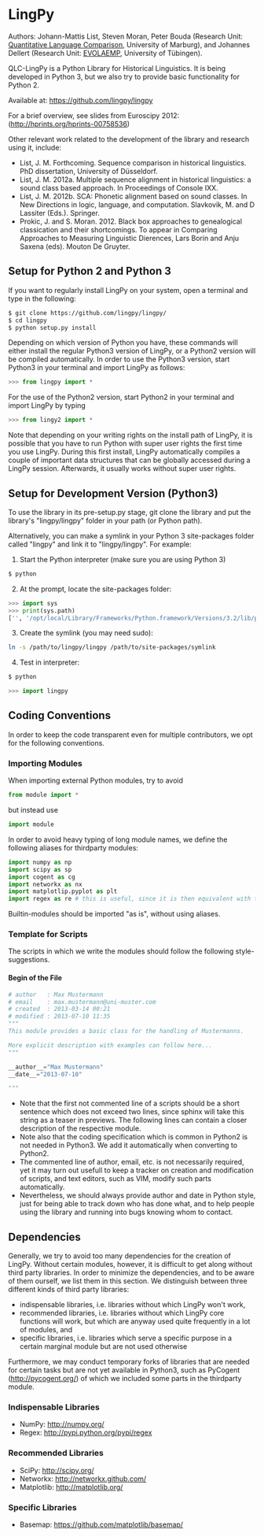 # LingPy

Authors: Johann-Mattis List, Steven Moran, Peter Bouda (Research Unit: [Quantitative Language Comparison](http://www.quanthistling.info/), University of Marburg), and Johannes Dellert (Research Unit: [EVOLAEMP](http://www.sfs.uni-tuebingen.de/~gjaeger/evolaemp/index.html), University of Tübingen).

QLC-LingPy is a Python Library for Historical Linguistics. It is being developed in Python 3, but we also try to provide basic functionality for Python 2.

Available at: https://github.com/lingpy/lingpy

For a brief overview, see slides from Euroscipy 2012: (http://hprints.org/hprints-00758536)

Other relevant work related to the development of the library and research using it, include:

* List, J. M. Forthcoming. Sequence comparison in historical linguistics. PhD dissertation, University of Düsseldorf.
* List, J. M. 2012a. Multiple sequence alignment in historical linguistics: a sound class based approach. In Proceedings of Console IXX.
* List, J. M. 2012b. SCA: Phonetic alignment based on sound classes. In New Directions in logic, language, and computation. Slavkovik, M. and D Lassiter (Eds.). Springer.
* Prokic, J. and S. Moran. 2012. Black box approaches to genealogical classication and their shortcomings. To appear in Comparing Approaches to Measuring Linguistic Dierences, Lars Borin and Anju Saxena (eds). Mouton De Gruyter. 

## Setup for Python 2 and Python 3

If you want to regularly install LingPy on your system, open a terminal and type in the following:
```bash
$ git clone https://github.com/lingpy/lingpy/
$ cd lingpy
$ python setup.py install
```

Depending on which version of Python you have, these commands will either install the regular Python3 version of LingPy, or a Python2 version will be compiled automatically. In order to use the Python3 version, start Python3 in your terminal and import LingPy as follows:
```python
>>> from lingpy import *
```
For the use of the Python2 version, start Python2 in your terminal and import LingPy by typing
```python
>>> from lingy2 import *
```
Note that depending on your writing rights on the install path of LingPy, it is possible that you have to run Python with super user rights the first time you use LingPy. During this first install, LingPy automatically compiles a couple of important data structures that can be globally accessed during a LingPy session. Afterwards, it usually works without super user rights.

## Setup for Development Version (Python3)

To use the library in its pre-setup.py stage, git clone the library and put the library's "lingpy/lingpy" folder in your path (or Python path).

Alternatively, you can make a symlink in your Python 3 site-packages folder called "lingpy" and link it to "lingpy/lingpy". For example:

1. Start the Python interpreter (make sure you are using Python 3)

```bash
$ python
```

2. At the prompt, locate the site-packages folder:

```python
>>> import sys
>>> print(sys.path)
['', '/opt/local/Library/Frameworks/Python.framework/Versions/3.2/lib/python3.2', '/opt/local/Library/Frameworks/Python.framework/Versions/3.2/lib/python3.2/site-packages']
```

3. Create the symlink (you may need sudo):

```bash
ln -s /path/to/lingpy/lingpy /path/to/site-packages/symlink
```

4. Test in interpreter:

```bash
$ python
```

```python
>>> import lingpy
```
## Coding Conventions

In order to keep the code transparent even for multiple contributors, we opt for the following conventions.

### Importing Modules

When importing external Python modules, try to avoid 

```python
from module import *
```

but instead use

```python
import module
```

In order to avoid heavy typing of long module names, we define the following aliases for thirdparty modules:

```python
import numpy as np
import scipy as sp
import cogent as cg
import networkx as nx
import matplotlip.pyplot as plt
import regex as re # this is useful, since it is then equivalent with the re-module
```

Builtin-modules should be imported "as is", without using aliases.

### Template for Scripts
The scripts in which we write the modules should follow the following style-suggestions.

#### Begin of the File

```python
# author   : Max Mustermann
# email    : max.mustermann@uni-muster.com
# created  : 2013-03-14 00:21
# modified : 2013-07-10 11:35
"""
This module provides a basic class for the handling of Mustermanns.

More explicit description with examples can follow here...
"""

__author__="Max Mustermann"
__date__="2013-07-10"

"""
```

- Note that the first not commented line of a scripts should be a short sentence which does not exceed two lines, since sphinx will take this string as a teaser in previews. The following lines can contain a closer description of the respective module.
- Note also that the coding specification which is common in Python2 is not needed in Python3. We add it automatically when converting to Python2.
- The commented line of author, email, etc. is not necessarily required, yet it may turn out usefull to keep a tracker on creation and modification of scripts, and text editors, such as VIM, modify such parts automatically.
- Nevertheless, we should always provide author and date in Python style, just for being able to track down who has done what, and to help people using the library and running into bugs knowing whom to contact.

## Dependencies

Generally, we try to avoid too many dependencies for the creation of LingPy. Without certain modules, however, it 
is difficult to get along without third party libraries. In order to minimize the dependencies,
and to be aware of them ourself, we list them in this section. We distinguish between three different kinds of third
party libraries:

* indispensable libraries, i.e. libraries without which LingPy won't work, 
* recommended libraries, i.e. libraries without which LingPy core functions will work, but which are anyway used quite frequently in a lot of modules, and
* specific libraries, i.e. libraries which serve a specific purpose in a certain marginal module but are not used otherwise

Furthermore, we may conduct temporary forks of libraries that are needed for certain tasks but are not yet available in Python3, 
such as PyCogent (http://pycogent.org/) of which we included some parts in the thirdparty module.

### Indispensable Libraries

* NumPy: http://numpy.org/
* Regex: http://pypi.python.org/pypi/regex

### Recommended Libraries

* SciPy: http://scipy.org/
* Networkx: http://networkx.github.com/
* Matplotlib: http://matplotlib.org/

### Specific Libraries

* Basemap: https://github.com/matplotlib/basemap/






